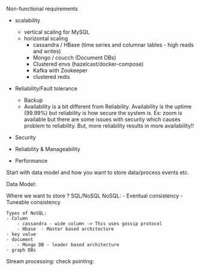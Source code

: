 
Non-functional requirements

- scalability
    - vertical scaling for MySQL
    - horizontal scaling
        - cassandra / HBase (time series and columnar tables - high reads and writes)
        - Mongo / coucch (Document DBs)
        - Clustered envs (hazelcast/docker-compose)
        - Kafka with Zookeeper
        - clustered redis
- Reliability/Fault tolerance
    - Backup
    - Availability is a bit different from Reliability. Availability is the uptime (99.99%) but reliability is how secure the system is. Ex: zoom is available but there are some issues with security which causes problem to reliability. But, more reliability results in more availability!!
- Security

- Reliability & Manageability

- Performance




Start with data model and how you want to store data/process events etc.

Data Model:

Where we want to store ? SQL/NoSQL
    NoSQL: 
    - Eventual consistency
    - Tuneable consistency
    
    Types of NoSQL:
    - Column
        - cassandra - wide column -> This uses gossip protocol
        - Hbase  - Master based architecture
    - key value
    - document
        - Mongo DB - leader based architecture
    - graph DBs


Stream processing:
    check pointing:
    



